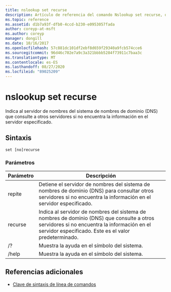 ```yaml
---
title: nslookup set recurse
description: Artículo de referencia del comando Nslookup set recurse, que indica al servidor de nombres del sistema de nombres de dominio (DNS) que consulte a otros servidores si no encuentra la información en el servidor especificado.
ms.topic: reference
ms.assetid: d1b7a93f-dfb0-4ccd-b230-e0953057fada
author: coreyp-at-msft
ms.author: coreyp
manager: dongill
ms.date: 10/16/2017
ms.openlocfilehash: 57c881dc101df2ebf8d659f29340a9fcb574cce6
ms.sourcegitcommit: 96d46c702e7a9c3a321bbbb5284f73911c7baa3c
ms.translationtype: MT
ms.contentlocale: es-ES
ms.lasthandoff: 08/27/2020
ms.locfileid: "89025209"
---
```

# <a name="nslookup-set-recurse"></a>nslookup set recurse

Indica al servidor de nombres del sistema de nombres de dominio (DNS) que consulte a otros servidores si no encuentra la información en el servidor especificado.

## <a name="syntax"></a>Sintaxis

```
set [no]recurse
```

### <a name="parameters"></a>Parámetros

| Parámetro | Descripción |
| ---------- | ---------- |
| repite | Detiene el servidor de nombres del sistema de nombres de dominio (DNS) para consultar otros servidores si no encuentra la información en el servidor especificado. |
| recurse | Indica al servidor de nombres del sistema de nombres de dominio (DNS) que consulte a otros servidores si no encuentra la información en el servidor especificado. Este es el valor predeterminado. |
| /? | Muestra la ayuda en el símbolo del sistema. |
| /help | Muestra la ayuda en el símbolo del sistema. |

## <a name="additional-references"></a>Referencias adicionales

- [Clave de sintaxis de línea de comandos](command-line-syntax-key.md)
